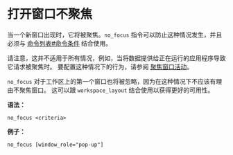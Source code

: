 # 打开窗口不聚焦

当一个新窗口出现时，它将被聚焦。`no_focus` 指令可以防止这种情况发生，并且必须与 [命令列表#命令条件](https://zjuyk.site/i3wm-userguide-zh/%E5%91%BD%E4%BB%A4%E5%88%97%E8%A1%A8/%E5%91%BD%E4%BB%A4%E5%88%97%E8%A1%A8.html#%E5%91%BD%E4%BB%A4%E6%9D%A1%E4%BB%B6) 结合使用。

请注意，这并不适用于所有情况，例如，当将数据提供给正在运行的应用程序导致它请求被聚焦时。
要配置这种情况下的行为，请参阅 [聚焦窗口活动](../配置i3/聚焦窗口活动.md)。

`no_focus` 对于工作区上的第一个窗口也将被忽略，因为在这种情况下不应该有理由不聚焦窗口。
这可以跟 `workspace_layout` 结合使用以获得更好的可用性。

**语法：**

```
no_focus <criteria>
```

**例子：**

```
no_focus [window_role="pop-up"]
```